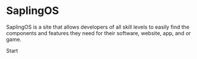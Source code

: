 # SaplingOS
SaplingOS is a site that allows developers of all skill levels to easily find the components and features they need for their software, website, app, and or game.

Start 
